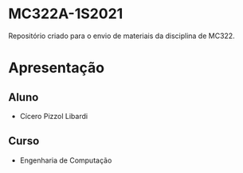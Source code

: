 # MC322A-1S2021
Repositório criado para o envio de materiais da disciplina de MC322.

# Apresentação

## Aluno

* Cícero Pizzol Libardi

## Curso

* Engenharia de Computação
